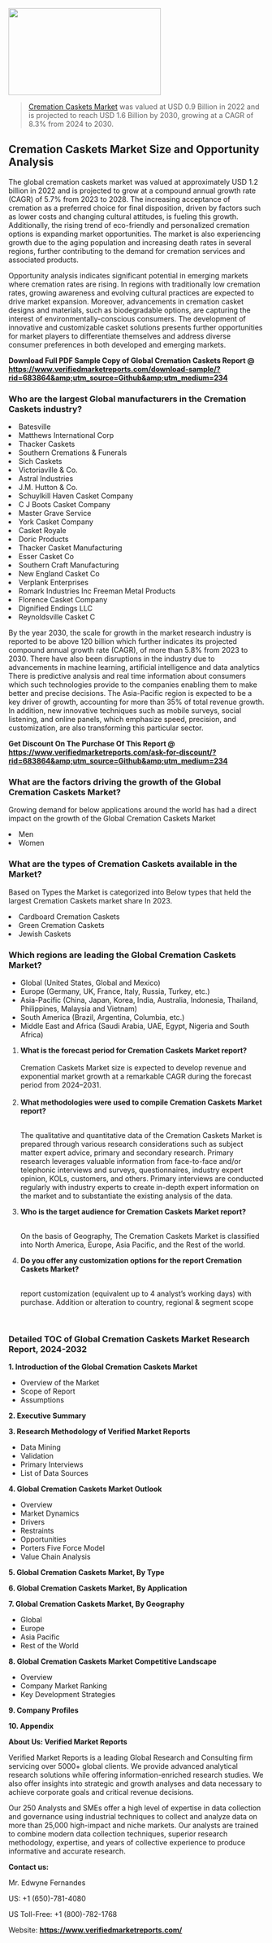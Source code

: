 <img src="https://ffe5etoiles.com/wp-content/uploads/2024/12/MST1-300x171.png" alt="" width="300" height="171" class="alignnone size-medium wp-image-20088" /><blockquote><p><p><a href="https://www.verifiedmarketreports.com/download-sample/?rid=683864&utm_source=Github&utm_medium=234" target="_blank">Cremation Caskets Market</a> was valued at USD 0.9 Billion in 2022 and is projected to reach USD 1.6 Billion by 2030, growing at a CAGR of 8.3% from 2024 to 2030.</p></blockquote><p><h2>Cremation Caskets Market Size and Opportunity Analysis</h2><p>The global cremation caskets market was valued at approximately USD 1.2 billion in 2022 and is projected to grow at a compound annual growth rate (CAGR) of 5.7% from 2023 to 2028. The increasing acceptance of cremation as a preferred choice for final disposition, driven by factors such as lower costs and changing cultural attitudes, is fueling this growth. Additionally, the rising trend of eco-friendly and personalized cremation options is expanding market opportunities. The market is also experiencing growth due to the aging population and increasing death rates in several regions, further contributing to the demand for cremation services and associated products.</p><p>Opportunity analysis indicates significant potential in emerging markets where cremation rates are rising. In regions with traditionally low cremation rates, growing awareness and evolving cultural practices are expected to drive market expansion. Moreover, advancements in cremation casket designs and materials, such as biodegradable options, are capturing the interest of environmentally-conscious consumers. The development of innovative and customizable casket solutions presents further opportunities for market players to differentiate themselves and address diverse consumer preferences in both developed and emerging markets.</p></p><p class=""><strong>Download Full PDF Sample Copy of Global Cremation Caskets Report @ <a href="https://www.verifiedmarketreports.com/download-sample/?rid=683864&amp;utm_source=Github&amp;utm_medium=234" target="_blank">https://www.verifiedmarketreports.com/download-sample/?rid=683864&amp;utm_source=Github&amp;utm_medium=234</a></strong></p><h3 id="" class="">Who are the largest Global manufacturers in the Cremation Caskets industry?</h3><p><li>Batesville</li><li> Matthews International Corp</li><li> Thacker Caskets</li><li> Southern Cremations & Funerals</li><li> Sich Caskets</li><li> Victoriaville & Co.</li><li> Astral Industries</li><li> J.M. Hutton & Co.</li><li> Schuylkill Haven Casket Company</li><li> C J Boots Casket Company</li><li> Master Grave Service</li><li> York Casket Company</li><li> Casket Royale</li><li> Doric Products</li><li> Thacker Casket Manufacturing</li><li> Esser Casket Co</li><li> Southern Craft Manufacturing</li><li> New England Casket Co</li><li> Verplank Enterprises</li><li> Romark Industries Inc Freeman Metal Products</li><li> Florence Casket Company</li><li> Dignified Endings LLC</li><li> Reynoldsville Casket C</li></p><div class=""><div class="" dir="" data-message-author-role="" data-message-id="" data-message-model-slug=""><div class=""><div class=""><div class=""><div class="" dir="" data-message-author-role="" data-message-id="" data-message-model-slug=""><div class=""><div class=""><p>By the year 2030, the scale for growth in the market research industry is reported to be above 120 billion which further indicates its projected compound annual growth rate (CAGR), of more than 5.8% from 2023 to 2030. There have also been disruptions in the industry due to advancements in machine learning, artificial intelligence and data analytics There is predictive analysis and real time information about consumers which such technologies provide to the companies enabling them to make better and precise decisions. The Asia-Pacific region is expected to be a key driver of growth, accounting for more than 35% of total revenue growth. In addition, new innovative techniques such as mobile surveys, social listening, and online panels, which emphasize speed, precision, and customization, are also transforming this particular sector.</p><p><strong>Get Discount On The Purchase Of This Report @&nbsp; <a href="https://www.verifiedmarketreports.com/ask-for-discount/?rid=683864&amp;utm_source=Github&amp;utm_medium=234" target="_blank">https://www.verifiedmarketreports.com/ask-for-discount/?rid=683864&amp;utm_source=Github&amp;utm_medium=234</a></strong></p></div></div></div></div></div></div></div></div><h3 id="" class="">What are the factors driving the growth of the Global Cremation Caskets Market?</h3><p id="" class="">Growing demand for below applications around the world has had a direct impact on the growth of the Global Cremation Caskets Market</p><p id="" class=""><li>Men</li><li> Women</li></p><h3 id="" class="">What are the types of Cremation Caskets available in the Market?</h3><p id="" class="">Based on Types the Market is categorized into Below types that held the largest Cremation Caskets market share In 2023.</p><p id="" class=""><li>Cardboard Cremation Caskets</li><li> Green Cremation Caskets</li><li> Jewish Caskets</li></p><h3 id="" class="">Which regions are leading the Global Cremation Caskets Market?</h3><ul><li>Global (United States, Global and Mexico)</li><li>Europe (Germany, UK, France, Italy, Russia, Turkey, etc.)</li><li>Asia-Pacific (China, Japan, Korea, India, Australia, Indonesia, Thailand, Philippines, Malaysia and Vietnam)</li><li>South America (Brazil, Argentina, Columbia, etc.)</li><li>Middle East and Africa (Saudi Arabia, UAE, Egypt, Nigeria and South Africa)</li></ul><p><ol><li><strong>What is the forecast period for Cremation Caskets Market report?<br /></strong><br /><span data-sheets-root="1" data-sheets-value="{&quot;1&quot;:2,&quot;2&quot;:&quot;XXXX size is expected to develop revenue and exponential market growth at a remarkable CAGR during the forecast period from 2024&ndash;2030.&quot;}" data-sheets-userformat="{&quot;2&quot;:12674,&quot;4&quot;:{&quot;1&quot;:2,&quot;2&quot;:16776960},&quot;10&quot;:2,&quot;11&quot;:0,&quot;15&quot;:&quot;Arial&quot;,&quot;16&quot;:12}">Cremation Caskets Market size is expected to develop revenue and exponential market growth at a remarkable CAGR during the forecast period from 2024&ndash;2031.</span><br /><br /></li><li><strong>What methodologies were used to compile Cremation Caskets Market report?<br /><br /></strong><p>The qualitative and quantitative data of the&nbsp;Cremation Caskets Market is prepared through various research considerations such as subject matter expert advice, primary and secondary research. Primary research leverages valuable information from face-to-face and/or telephonic interviews and surveys, questionnaires, industry expert opinion, KOLs, customers, and others. Primary interviews are conducted regularly with industry experts to create in-depth expert information on the market and to substantiate the existing analysis of the data.&nbsp;</p></li><li><strong>Who is the target audience for Cremation Caskets Market report?<br /><br /></strong><p>On the basis of Geography, The&nbsp;Cremation Caskets Market is classified into North America, Europe, Asia Pacific, and the Rest of the world.</p></li><li><strong>Do you offer any customization options for the report Cremation Caskets Market?<br /><br /></strong><p>report customization (equivalent up to 4 analyst&rsquo;s working days) with purchase. Addition or alteration to country, regional &amp; segment scope</p><p>&nbsp;</p></li></ol></p><h3 id="" class="">Detailed TOC of Global Cremation Caskets Market Research Report, 2024-2032</h3><p id="" class=""><strong>1. Introduction of the Global Cremation Caskets Market</strong></p><ul><li>Overview of the Market</li><li>Scope of Report</li><li>Assumptions</li></ul><p id="" class=""><strong>2. Executive Summary</strong></p><p id="" class=""><strong>3. Research Methodology of&nbsp;Verified Market Reports</strong></p><ul><li>Data Mining</li><li>Validation</li><li>Primary Interviews</li><li>List of Data Sources</li></ul><p id="" class=""><strong>4. Global Cremation Caskets Market Outlook</strong></p><ul><li>Overview</li><li>Market Dynamics</li><li>Drivers</li><li>Restraints</li><li>Opportunities</li><li>Porters Five Force Model</li><li>Value Chain Analysis</li></ul><p id="" class=""><strong>5. Global Cremation Caskets Market, By&nbsp;Type</strong></p><p id="" class=""><strong>6. Global Cremation Caskets Market, By Application</strong></p><p id="" class=""><strong>7. Global Cremation Caskets Market, By Geography</strong></p><ul><li>Global</li><li>Europe</li><li>Asia Pacific</li><li>Rest of the World</li></ul><p id="" class=""><strong>8. Global Cremation Caskets Market Competitive Landscape</strong></p><ul><li>Overview</li><li>Company Market Ranking</li><li>Key Development Strategies</li></ul><p id="" class=""><strong>9. Company Profiles</strong></p><p id="" class=""><strong>10. Appendix</strong></p><p id="" class=""><strong>About Us: Verified Market Reports</strong></p><p id="" class="">Verified Market Reports is a leading Global Research and Consulting firm servicing over 5000+ global clients. We provide advanced analytical research solutions while offering information-enriched research studies. We also offer insights into strategic and growth analyses and data necessary to achieve corporate goals and critical revenue decisions.</p><p id="" class="">Our 250 Analysts and SMEs offer a high level of expertise in data collection and governance using industrial techniques to collect and analyze data on more than 25,000 high-impact and niche markets. Our analysts are trained to combine modern data collection techniques, superior research methodology, expertise, and years of collective experience to produce informative and accurate research.</p><p id="" class=""><strong>Contact us:</strong></p><p id="" class="">Mr. Edwyne Fernandes</p><p id="" class="">US: +1 (650)-781-4080</p><p id="" class="">US Toll-Free: +1 (800)-782-1768</p><p id="" class="">Website: <a target="" data-test-app-aware-link=""><strong>https://www.verifiedmarketreports.com/</strong></a></p>
